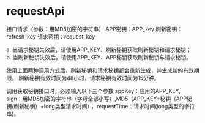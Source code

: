 # requestApi
接口请求（参数：用MD5加密的字符串）
APP密钥：APP_key
刷新密钥：refresh_key
请求密钥：request_key

a. 当请求秘钥失效后，请使用APP_KEY、刷新秘钥获取刷新秘钥和请求秘钥；
b. 当刷新秘钥失效后，请使用APP_KEY、APP秘钥获取刷新秘钥与请求秘钥。

使用上面两种调用方式后，刷新秘钥和请求秘钥都会重新生成，并生成新的有效期限。
刷新秘钥有效时间为48小时，请求秘钥有效时间为15分钟。

调用获取秘钥接口时，必须输入以下三个参数
appKey：应用的APP_KEY, 
sign：用MD5加密的字符串（字母全部小写）,MD5（APP_KEY+秘钥（APP秘钥/刷新秘钥）+long类型请求时间）；
requestTime：请求时间(long类型的字符串)。
